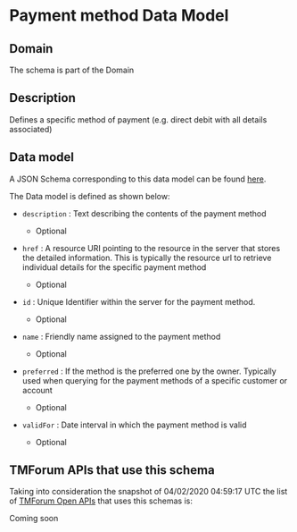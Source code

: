 # Payment method Data Model

## Domain

The  schema is part of the  Domain

## Description

Defines a specific method of payment (e.g. direct debit with all details associated)

## Data model

A JSON Schema corresponding to this data model can be found
[here](https://github.com/tmforum-rand/schemas/blob/candidates/Customer/PaymentMethod.schema.json).

The Data model is defined as shown below:

- `description` : Text describing the contents of the payment method

  - Optional


- `href` : A resource URI pointing to the resource in the server that stores the detailed information. This is typically the resource url to retrieve individual details for the specific payment method

  - Optional


- `id` : Unique Identifier within the server for the payment method.

  - Optional


- `name` : Friendly name assigned to the payment method

  - Optional


- `preferred` : If the method is the preferred one by the owner. Typically used when querying for the payment methods of a specific customer or account

  - Optional


- `validFor` : Date interval in which the payment method is valid

  - Optional






## TMForum APIs that use this schema

Taking into consideration the snapshot of 04/02/2020 04:59:17 UTC the list of [TMForum Open APIs](https://www.tmforum.org/open-apis/) that uses this schemas is:

Coming soon